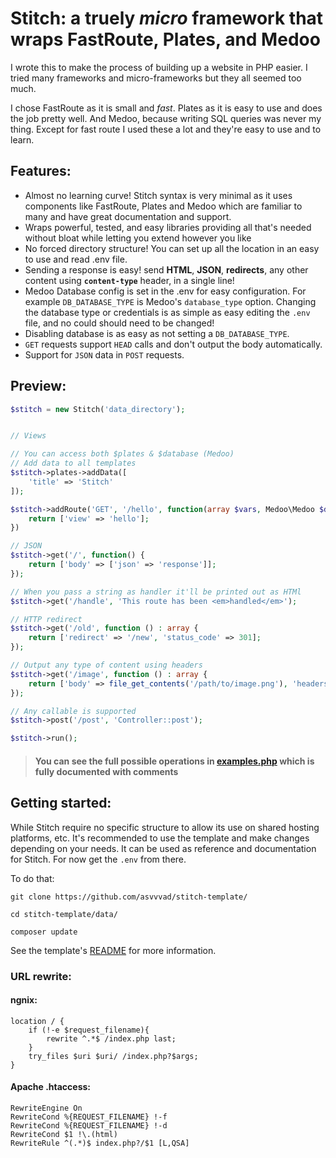 # Stitch: a truely _micro_ framework that wraps FastRoute, Plates, and Medoo
I wrote this to make the process of building up a website in PHP easier. I tried many frameworks and micro-frameworks but they all seemed too much.

I chose FastRoute as it is small and _fast_. Plates as it is easy to use and does the job pretty well. And Medoo, because writing SQL queries was never my thing.
Except for fast route I used these a lot and they're easy to use and to learn.


## Features:

- Almost no learning curve! Stitch syntax is very minimal as it uses components like FastRoute, Plates and Medoo which are familiar to many and have great documentation and support.
- Wraps powerful, tested, and easy libraries providing all that's needed without bloat while letting you extend however you like
- No forced directory structure! You can set up all the location in an easy to use and read .env file.
- Sending a response is easy! send **HTML**, **JSON**, **redirects**, any other content using **`content-type`** header, in a single line!
- Medoo Database config is set in the .env for easy configuration. For example `DB_DATABASE_TYPE` is Medoo's `database_type` option. Changing the database type or credentials is as simple as easy editing the `.env` file, and no could should need to be changed!
- Disabling database is as easy as not setting a `DB_DATABASE_TYPE`.
- `GET` requests support `HEAD` calls and don't output the body automatically. 
- Support for `JSON` data in `POST` requests.

## Preview:

```php
$stitch = new Stitch('data_directory');


// Views

// You can access both $plates & $database (Medoo)
// Add data to all templates
$stitch->plates->addData([
	'title' => 'Stitch'
]);

$stitch->addRoute('GET', '/hello', function(array $vars, Medoo\Medoo $db) : array {
	return ['view' => 'hello'];
})

// JSON
$stitch->get('/', function() {
    return ['body' => ['json' => 'response']];
});

// When you pass a string as handler it'll be printed out as HTMl
$stitch->get('/handle', 'This route has been <em>handled</em>');

// HTTP redirect
$stitch->get('/old', function () : array {
	return ['redirect' => '/new', 'status_code' => 301];
});

// Output any type of content using headers
$stitch->get('/image', function () : array {
    return ['body' => file_get_contents('/path/to/image.png'), 'headers' => ['content-type' => 'image/png']];
});

// Any callable is supported
$stitch->post('/post', 'Controller::post');

$stitch->run();
```

> #### You can see the full possible operations in [examples.php](examples.php) which is fully documented with comments

## Getting started:

While Stitch require no specific structure to allow its use on shared hosting platforms, etc. It's recommended to use the template and make changes depending on your needs.
It can be used as reference and documentation for Stitch. For now get the `.env` from there.

To do that:

`git clone https://github.com/asvvvad/stitch-template/`

`cd stitch-template/data/`

`composer update`

See the template's [README](https://github.com/asvvvad/stitch-template/blob/master/README.md) for more information.

### URL rewrite:

#### ngnix:
```
location / {
    if (!-e $request_filename){
        rewrite ^.*$ /index.php last;
    }
    try_files $uri $uri/ /index.php?$args;
}
```

#### Apache .htaccess:
```
RewriteEngine On
RewriteCond %{REQUEST_FILENAME} !-f
RewriteCond %{REQUEST_FILENAME} !-d
RewriteCond $1 !\.(html)
RewriteRule ^(.*)$ index.php?/$1 [L,QSA]
```